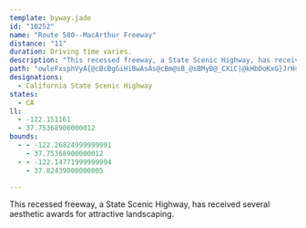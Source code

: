 ```yaml
---
template: byway.jade
id: "10252"
name: "Route 580--MacArthur Freeway"
distance: "11"
duration: Driving time varies.
description: "This recessed freeway, a State Scenic Highway, has received several aesthetic awards for attractive landscaping."
path: "owleFxsphVyA{@cBcBgGiHiBwAsAs@cBm@sB_@sBMyB@_CXiC|@kHbDoKxG}JrHsYtOqCtBiDdDmC`DsBbDsCnFqK|WgJbWqGbP{Md[aElI_DrF}A~Dc@xA_@zA[lDg@ji@Q|Hg@zGk@jEoAnHiA~EiArDwGbQ}CrH}CtGyBdDcEfEoJhIoE~EgFzHyArDmAdE_DtIcBfEgAxDsGla@}D|WsGrh@s@pDy@fCcAxBuP~UiDrGaFfM}FtOyC`KeJte@iApDu@dAwBzBsBrA_RfDcFlAcF|BqCrBcBhBoBlCaFpImD|HeDjJ}AnFoBlKaDjWiBlL"
designations: 
  - California State Scenic Highway
states: 
  - CA
ll: 
  - -122.151161
  - 37.75368900000012
bounds: 
  - - -122.26824999999991
    - 37.75368900000012
  - - -122.14771999999994
    - 37.82439000000005

---
```


This recessed freeway, a State Scenic Highway, has received several aesthetic awards for attractive landscaping.